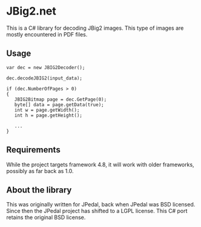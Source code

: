 # JBig2.net

This is a C# library for decoding JBig2 images. This type of images are mostly encountered in PDF files.

## Usage

```
var dec = new JBIG2Decoder();

dec.decodeJBIG2(input_data);

if (dec.NumberOfPages > 0)
{
   JBIG2Bitmap page = dec.GetPage(0);
   byte[] data = page.getData(true);
   int w = page.getWidth();
   int h = page.getHeight();

   ...
}

```

## Requirements

While the project targets framework 4.8, it will work with older frameworks, possibly as far back as 1.0.

## About the library

This was originally written for JPedal, back when JPedal was BSD licensed. Since then the JPedal project has shifted to a LGPL license. This C# port retains the original BSD license.
